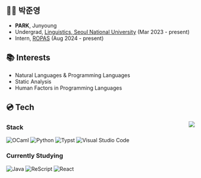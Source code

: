 ## 👨‍💻 박준영
- **PARK**, Junyoung
- Undergrad, [Linguistics, Seoul National University](https://linguist.snu.ac.kr) (Mar 2023 - present)
- Intern, [ROPAS](https://ropas.snu.ac.kr) (Aug 2024 - present)

## 📚 Interests
- Natural Languages & Programming Languages
- Static Analysis
- Human Factors in Programming Languages

## 💿 Tech
<a href="https://github.com/anuraghazra/github-readme-stats"><img align="right" src="https://github-readme-stats.vercel.app/api/top-langs/?username=bloomwayz&layout=compact&size_weight=0.5&count_weight=0.5&exclude_repo=ropas-jypark"/></a>

### Stack
![OCaml](https://img.shields.io/badge/OCaml-%23E98407.svg?style=for-the-badge&logo=ocaml&logoColor=white)
![Python](https://img.shields.io/badge/python-3670A0?style=for-the-badge&logo=python&logoColor=ffdd54)
![Typst](https://img.shields.io/badge/Typst-3670A0?style=for-the-badge&logo=typst&logoColor=white)
![Visual Studio Code](https://img.shields.io/badge/Visual%20Studio%20Code-0078d7.svg?style=for-the-badge&logo=code&logoColor=white)

### Currently Studying
![Java](https://img.shields.io/badge/java-007396?style=for-the-badge&logo=java&logoColor=white)
![ReScript](https://img.shields.io/badge/rescript-E6484F?style=for-the-badge&logo=rescript&logoColor=white)
![React](https://img.shields.io/badge/react-222222?style=for-the-badge&logo=react&logoColor=61DAFB)
